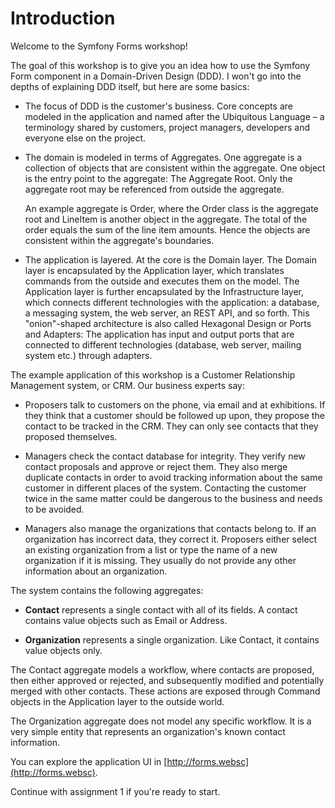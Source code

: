 Introduction
============

Welcome to the Symfony Forms workshop!

The goal of this workshop is to give you an idea how to use the Symfony Form 
component in a Domain-Driven Design (DDD). I won't go into the depths of
explaining DDD itself, but here are some basics:

* The focus of DDD is the customer's business. Core concepts are modeled in
  the application and named after the Ubiquitous Language – a terminology
  shared by customers, project managers, developers and everyone else on the
  project.
  
* The domain is modeled in terms of Aggregates. One aggregate is a collection
  of objects that are consistent within the aggregate. One object is the entry
  point to the aggregate: The Aggregate Root. Only the aggregate root may be
  referenced from outside the aggregate.
  
  An example aggregate is Order, where the Order class is the aggregate root
  and LineItem is another object in the aggregate. The total of the order
  equals the sum of the line item amounts. Hence the objects are consistent
  within the aggregate's boundaries.
  
* The application is layered. At the core is the Domain layer. The Domain layer
  is encapsulated by the Application layer, which translates commands from the
  outside and executes them on the model. The Application layer is further
  encapsulated by the Infrastructure layer, which connects different
  technologies with the application: a database, a messaging system, the web
  server, an REST API, and so forth. This "onion"-shaped architecture is also
  called Hexagonal Design or Ports and Adapters: The application has input and
  output ports that are connected to different technologies (database, web
  server, mailing system etc.) through adapters.
  
The example application of this workshop is a Customer Relationship Management
system, or CRM. Our business experts say:

* Proposers talk to customers on the phone, via email and at exhibitions. If 
  they think that a customer should be followed up upon, they propose the
  contact to be tracked in the CRM. They can only see contacts that they
  proposed themselves.
  
* Managers check the contact database for integrity. They verify new contact
  proposals and approve or reject them. They also merge duplicate contacts in 
  order to avoid tracking information about the same customer in different
  places of the system. Contacting the customer twice in the same matter could
  be dangerous to the business and needs to be avoided.
  
* Managers also manage the organizations that contacts belong to. If an
  organization has incorrect data, they correct it. Proposers either
  select an existing organization from a list or type the name of a new
  organization if it is missing. They usually do not provide any other
  information about an organization.

The system contains the following aggregates:

* **Contact** represents a single contact with all of its fields. A contact 
  contains value objects such as Email or Address.

* **Organization** represents a single organization. Like Contact, it contains 
  value objects only.

The Contact aggregate models a workflow, where contacts are proposed, then
either approved or rejected, and subsequently modified and potentially merged
with other contacts. These actions are exposed through Command objects in the
Application layer to the outside world.

The Organization aggregate does not model any specific workflow. It is a very
simple entity that represents an organization's known contact information.

You can explore the application UI in [http://forms.websc](http://forms.websc).
    
Continue with assignment 1 if you're ready to start.
